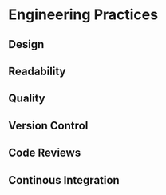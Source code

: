 # Engineering Practices
## Design
## Readability
## Quality
## Version Control
## Code Reviews
## Continous Integration
